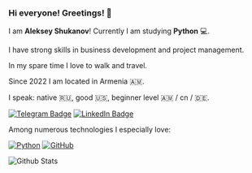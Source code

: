 ### Hi everyone! Greetings! 👋


I am **Aleksey Shukanov**! Currently I am  studying **Python** 💻.

I have strong skills in business development and project management.

In my spare time I love to walk and travel.

Since 2022 I am located in Armenia 🇦🇲.

I speak: native 🇷🇺, good 🇺🇸, beginner level 🇦🇲 / cn / 🇩🇪.

[![Telegram Badge](https://img.shields.io/badge/-AlexisLuck-gold?style=flat-square&logo=Telegram&logoColor=white&link=https://www.t.me/alexix_luck)](https://t.me/alexis_luck)
[![LinkedIn Badge](https://img.shields.io/badge/-Aleksey-blue?style=flat-square&logo=LinkedIn&logoColor=white&link=https://www.linkedin.com/in/aleksey-shukanov-018a67131/)](https://www.linkedin.com/in/aleksey-shukanov-018a67131/)

Among numerous technologies I especially love:

[![Python](https://img.shields.io/badge/-Python-black?style=flat-square&logo=Python&link=https://www.python.org/)](https://www.python.org/)
[![GitHub](https://img.shields.io/badge/-GitHub-181717?style=flat-square&logo=github&link=https://www.github.com)](https://www.github.com)

![Github Stats](https://github-readme-stats.vercel.app/api?username=AlexisLuck&count_private=true&show_icons=true&include_all_commits=true)




<!--
**AlexisLuck/AlexisLuck** is a ✨ _special_ ✨ repository because its `README.md` (this file) appears on your GitHub profile.

Here are some ideas to get you started:

- 🔭 I’m currently working on ...
- 🌱 I’m currently learning ...
- 👯 I’m looking to collaborate on ...
- 🤔 I’m looking for help with ...
- 💬 Ask me about ...
- 📫 How to reach me: ...
- 😄 Pronouns: ...
- ⚡ Fun fact: ...
-->
